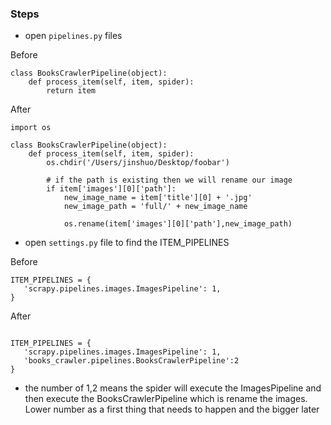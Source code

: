 ### Steps


- open ```pipelines.py``` files

Before

```
class BooksCrawlerPipeline(object):
    def process_item(self, item, spider):
        return item
```
After
```
import os

class BooksCrawlerPipeline(object):
    def process_item(self, item, spider):
        os.chdir('/Users/jinshuo/Desktop/foobar')

        # if the path is existing then we will rename our image
        if item['images'][0]['path']:
            new_image_name = item['title'][0] + '.jpg'
            new_image_path = 'full/' + new_image_name

            os.rename(item['images'][0]['path'],new_image_path)
```

- open ```settings.py``` file to find the ITEM_PIPELINES

Before

```
ITEM_PIPELINES = {
   'scrapy.pipelines.images.ImagesPipeline': 1,
}
```

After

```

ITEM_PIPELINES = {
   'scrapy.pipelines.images.ImagesPipeline': 1,
   'books_crawler.pipelines.BooksCrawlerPipeline':2
}
```

- the number of 1,2 means the spider will execute the ImagesPipeline and then execute the BooksCrawlerPipeline which is rename the images. Lower number as a first thing that needs to happen and the bigger later
